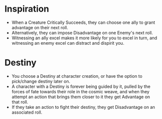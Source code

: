 # Inspiration

* When a Creature Critically Succeeds, they can choose one ally to grant advantage on their next roll.
* Alternatively, they can impose Disadvantage on one Enemy's next roll.
* Witnessing an ally excel makes it more likely for you to excel in turn, and witnessing an enemy excel can distract and dispirit you.

# Destiny

* You choose a Destiny at character creation, or have the option to pick/change destiny later on. 
* A character with a Destiny is forever being guided by it, pulled by the forces of fate towards their role in the cosmic weave, and when they attempt an action that brings them closer to it they get Advantage on that roll.
* If they take an action to fight their destiny, they get Disadvantage on an associated roll.